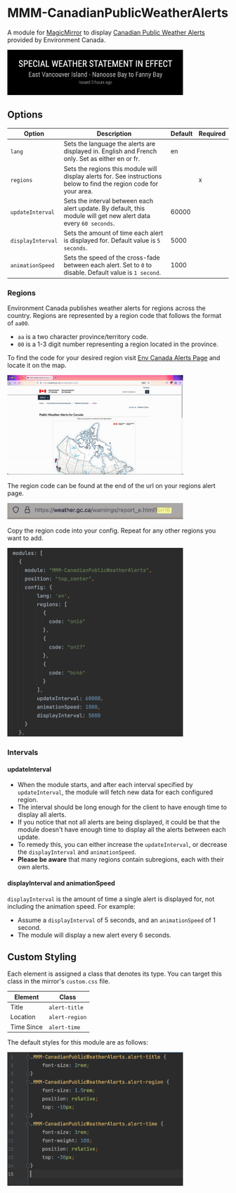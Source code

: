 # MMM-CanadianPublicWeatherAlerts

A module for [MagicMirror](https://github.com/MichMich/MagicMirror) to display [Canadian Public Weather Alerts](https://weather.gc.ca/warnings/index_e.html) provided by Environment Canada.

<img src="./img/AlertExample.png" width="400">





## Options
| **Option**        | **Description**                                                                                                     | **Default** | **Required** |
|-------------------|---------------------------------------------------------------------------------------------------------------------|-------------|--------------|
| `lang`            | Sets the language the alerts are displayed in. English and French only. Set as either en or fr.                     | en          |              |
| `regions`         | Sets the regions this module will display alerts for. See instructions below to find the region code for your area. |             | x            |
| `updateInterval`  | Sets the interval between each alert update. By default, this module will get new alert data every `60 seconds`.    | 60000       |              |
| `displayInterval` | Sets the amount of time each alert is displayed for. Default value is `5 seconds`.                                  | 5000        |              |
| `animationSpeed`  | Sets the speed of the cross-fade between each alert. Set to `0` to disable. Default value is `1 second`.            | 1000        |              |

### Regions
Environment Canada publishes weather alerts for regions across the country. Regions are represented by a region code that follows the format of `aa00`.
- `aa` is a two character province/territory code.
- `00` is a 1-3 digit number representing a region located in the province.

To find the code for your desired region visit [Env Canada Alerts Page](https://weather.gc.ca/warnings/index_e.html) and locate it on the map.

<img src="img/MapNavigationExaple.gif" width="400">

The region code can be found at the end of the url on your regions alert page.

<img src="img/UrlExample.png" width="400">

Copy the region code into your config. Repeat for any other regions you want to add.

<img src="img/ConfigExample.png" width="400">


### Intervals

#### updateInterval
- When the module starts, and after each interval specified by `updateInterval`, the module will fetch new data for each configured region. 
- The interval should be long enough for the client to have enough time to display all alerts.
- If you notice that not all alerts are being displayed, it could be that the module doesn't have enough time to display all the alerts between each update. 
- To remedy this, you can either increase the `updateInterval`, or decrease the `displayInterval` and `animationSpeed`.
- **Please be aware** that many regions contain subregions, each with their own alerts.

#### displayInterval and animationSpeed
`displayInterval` is the amount of time a single alert is displayed for, not including the animation speed. For example: 
- Assume a `displayInterval` of 5 seconds, and an `animationSpeed` of 1 second.
- The module will display a new alert every 6 seconds.


## Custom Styling

Each element is assigned a class that denotes its type. You can target this class in the mirror's `custom.css` file.

| **Element** | **Class**      |
|-------------|----------------|
| Title       | `alert-title`  |
| Location    | `alert-region` |
| Time Since  | `alert-time`   |

The default styles for this module are as follows:

<img src="./img/CssExample.png" width="400">
